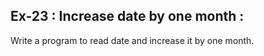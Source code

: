 ## Ex-23 : Increase date by one month :  
Write a program to read date and increase it by one month.
